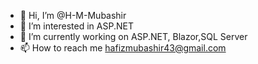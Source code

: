 - 👋 Hi, I’m @H-M-Mubashir
- 👀 I’m interested in ASP.NET
- 🌱 I’m currently working on ASP.NET, Blazor,SQL Server
- 📫 How to reach me hafizmubashir43@gmail.com

<!---
H-M-Mubashir/H-M-Mubashir is a ✨ special ✨ repository because its `README.md` (this file) appears on your GitHub profile.
You can click the Preview link to take a look at your changes.
--->
